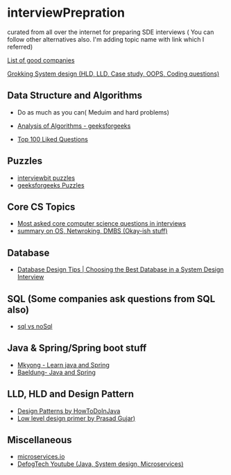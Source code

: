 
# interviewPrepration

curated from all over the internet for preparing SDE interviews ( You can follow other alternatives also. I'm adding topic name with link which I referred)


[List of good companies](https://github.com/shubhvash/moreThanFAANGM)

[Grokking System design (HLD, LLD, Case study, OOPS, Coding questions)](https://akshay-iyangar.github.io/system-design/)
## Data Structure and Algorithms

- Do as much as you can( Meduim and hard problems)
- [Analysis of Algorithms - geeksforgeeks](https://www.geeksforgeeks.org/fundamentals-of-algorithms/#AnalysisofAlgorithms)

- [Top 100 Liked Questions](https://leetcode.com/problem-list/top-100-liked-questions/)


## Puzzles
- [interviewbit puzzles](https://www.interviewbit.com/puzzles/)
- [geeksforgeeks Puzzles](https://www.geeksforgeeks.org/puzzles/)

## Core CS Topics
- [Most asked core computer science questions in interviews](https://www.geeksforgeeks.org/most-asked-computer-science-subjects-interview-questions-in-amazon-microsoft-flipkart/)
- [summary on OS, Netwroking, DMBS (Okay-ish stuff)](https://github.com/workattech/core-cs-os-networks-dbms)


## Database

- [Database Design Tips | Choosing the Best Database in a System Design Interview](https://www.youtube.com/watch?v=cODCpXtPHbQ&ab_channel=codeKarle)

## SQL (Some companies ask questions from SQL also)
- [sql vs noSql](https://www.interviewbit.com/blog/sql-vs-nosql/)

## Java & Spring/Spring boot stuff 
- [Mkyong - Learn java and Spring](https://mkyong.com/)
- [Baeldung- Java and Spring](https://www.baeldung.com/)
 
## LLD, HLD and Design Pattern 
- [Design Patterns by HowToDoInJava](https://howtodoinjava.com/gang-of-four-java-design-patterns/)
- [Low level design primer by Prasad Gujar)](https://github.com/prasadgujar/low-level-design-primer)
## Miscellaneous 
- [microservices.io](https://microservices.io/patterns/microservices.html)
- [DefogTech Youtube (Java, System design, Microservices)](https://www.youtube.com/c/DefogTech/featured)

